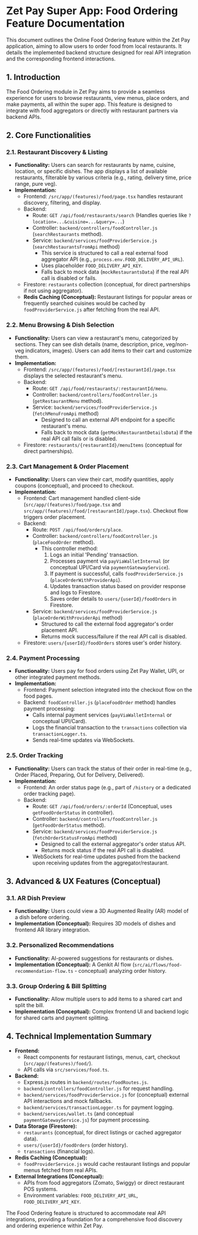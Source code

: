 # Zet Pay Super App: Food Ordering Feature Documentation

This document outlines the Online Food Ordering feature within the Zet Pay application, aiming to allow users to order food from local restaurants. It details the implemented backend structure designed for real API integration and the corresponding frontend interactions.

## 1. Introduction

The Food Ordering module in Zet Pay aims to provide a seamless experience for users to browse restaurants, view menus, place orders, and make payments, all within the super app. This feature is designed to integrate with food aggregators or directly with restaurant partners via backend APIs.

## 2. Core Functionalities

### 2.1. Restaurant Discovery & Listing
-   **Functionality:** Users can search for restaurants by name, cuisine, location, or specific dishes. The app displays a list of available restaurants, filterable by various criteria (e.g., rating, delivery time, price range, pure veg).
-   **Implementation:**
    -   Frontend: `/src/app/(features)/food/page.tsx` handles restaurant discovery, filtering, and display.
    -   Backend:
        -   Route: `GET /api/food/restaurants/search` (Handles queries like `?location=...&cuisine=...&query=...`)
        -   Controller: `backend/controllers/foodController.js` (`searchRestaurants` method).
        -   Service: `backend/services/foodProviderService.js` (`searchRestaurantsFromApi` method)
            -   This service is structured to call a real external food aggregator API (e.g., `process.env.FOOD_DELIVERY_API_URL`).
            -   Uses placeholder `FOOD_DELIVERY_API_KEY`.
            -   Falls back to mock data (`mockRestaurantsData`) if the real API call is disabled or fails.
    -   Firestore: `restaurants` collection (conceptual, for direct partnerships if not using aggregator).
    -   **Redis Caching (Conceptual):** Restaurant listings for popular areas or frequently searched cuisines would be cached by `foodProviderService.js` after fetching from the real API.

### 2.2. Menu Browsing & Dish Selection
-   **Functionality:** Users can view a restaurant's menu, categorized by sections. They can see dish details (name, description, price, veg/non-veg indicators, images). Users can add items to their cart and customize them.
-   **Implementation:**
    -   Frontend: `/src/app/(features)/food/[restaurantId]/page.tsx` displays the selected restaurant's menu.
    -   Backend:
        -   Route: `GET /api/food/restaurants/:restaurantId/menu`.
        -   Controller: `backend/controllers/foodController.js` (`getRestaurantMenu` method).
        -   Service: `backend/services/foodProviderService.js` (`fetchMenuFromApi` method)
            -   Designed to call an external API endpoint for a specific restaurant's menu.
            -   Falls back to mock data (`getMockRestaurantDetailsData`) if the real API call fails or is disabled.
    -   Firestore: `restaurants/{restaurantId}/menuItems` (conceptual for direct partnerships).

### 2.3. Cart Management & Order Placement
-   **Functionality:** Users can view their cart, modify quantities, apply coupons (conceptual), and proceed to checkout.
-   **Implementation:**
    -   Frontend: Cart management handled client-side (`src/app/(features)/food/page.tsx` and `src/app/(features)/food/[restaurantId]/page.tsx`). Checkout flow triggers order placement.
    -   Backend:
        -   Route: `POST /api/food/orders/place`.
        -   Controller: `backend/controllers/foodController.js` (`placeFoodOrder` method).
            -   This controller method:
                1.  Logs an initial 'Pending' transaction.
                2.  Processes payment via `payViaWalletInternal` (or conceptual UPI/Card via `paymentGatewayService`).
                3.  If payment is successful, calls `foodProviderService.js` (`placeOrderWithProviderApi`).
                4.  Updates transaction status based on provider response and logs to Firestore.
                5.  Saves order details to `users/{userId}/foodOrders` in Firestore.
        -   Service: `backend/services/foodProviderService.js` (`placeOrderWithProviderApi` method)
            -   Structured to call the external food aggregator's order placement API.
            -   Returns mock success/failure if the real API call is disabled.
    -   Firestore: `users/{userId}/foodOrders` stores user's order history.

### 2.4. Payment Processing
-   **Functionality:** Users pay for food orders using Zet Pay Wallet, UPI, or other integrated payment methods.
-   **Implementation:**
    -   Frontend: Payment selection integrated into the checkout flow on the food pages.
    -   Backend: `foodController.js` (`placeFoodOrder` method) handles payment processing:
        -   Calls internal payment services (`payViaWalletInternal` or conceptual UPI/Card).
        -   Logs the financial transaction to the `transactions` collection via `transactionLogger.ts`.
        -   Sends real-time updates via WebSockets.

### 2.5. Order Tracking
-   **Functionality:** Users can track the status of their order in real-time (e.g., Order Placed, Preparing, Out for Delivery, Delivered).
-   **Implementation:**
    -   Frontend: An order status page (e.g., part of `/history` or a dedicated order tracking page).
    -   Backend:
        -   Route: `GET /api/food/orders/:orderId` (Conceptual, uses `getFoodOrderStatus` in controller).
        -   Controller: `backend/controllers/foodController.js` (`getFoodOrderStatus` method).
        -   Service: `backend/services/foodProviderService.js` (`fetchOrderStatusFromApi` method)
            -   Designed to call the external aggregator's order status API.
            -   Returns mock status if the real API call is disabled.
        -   WebSockets for real-time updates pushed from the backend upon receiving updates from the aggregator/restaurant.

## 3. Advanced & UX Features (Conceptual)

### 3.1. AR Dish Preview
-   **Functionality:** Users could view a 3D Augmented Reality (AR) model of a dish before ordering.
-   **Implementation (Conceptual):** Requires 3D models of dishes and frontend AR library integration.

### 3.2. Personalized Recommendations
-   **Functionality:** AI-powered suggestions for restaurants or dishes.
-   **Implementation (Conceptual):** A Genkit AI flow (`src/ai/flows/food-recommendation-flow.ts` - conceptual) analyzing order history.

### 3.3. Group Ordering & Bill Splitting
-   **Functionality:** Allow multiple users to add items to a shared cart and split the bill.
-   **Implementation (Conceptual):** Complex frontend UI and backend logic for shared carts and payment splitting.

## 4. Technical Implementation Summary

-   **Frontend:**
    -   React components for restaurant listings, menus, cart, checkout (`src/app/(features)/food/`).
    -   API calls via `src/services/food.ts`.
-   **Backend:**
    -   Express.js routes in `backend/routes/foodRoutes.js`.
    -   `backend/controllers/foodController.js` for request handling.
    -   `backend/services/foodProviderService.js` for (conceptual) external API interactions and mock fallbacks.
    -   `backend/services/transactionLogger.ts` for payment logging.
    -   `backend/services/wallet.ts` (and conceptual `paymentGatewayService.js`) for payment processing.
-   **Data Storage (Firestore):**
    -   `restaurants` (conceptual, for direct listings or cached aggregator data).
    -   `users/{userId}/foodOrders` (order history).
    -   `transactions` (financial logs).
-   **Redis Caching (Conceptual):**
    -   `foodProviderService.js` would cache restaurant listings and popular menus fetched from real APIs.
-   **External Integrations (Conceptual):**
    -   APIs from food aggregators (Zomato, Swiggy) or direct restaurant POS systems.
    -   Environment variables: `FOOD_DELIVERY_API_URL`, `FOOD_DELIVERY_API_KEY`.

The Food Ordering feature is structured to accommodate real API integrations, providing a foundation for a comprehensive food discovery and ordering experience within Zet Pay.